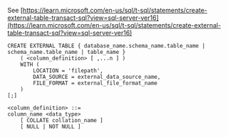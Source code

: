 See [https://learn.microsoft.com/en-us/sql/t-sql/statements/create-external-table-transact-sql?view=sql-server-ver16](https://learn.microsoft.com/en-us/sql/t-sql/statements/create-external-table-transact-sql?view=sql-server-ver16)
```
CREATE EXTERNAL TABLE { database_name.schema_name.table_name | schema_name.table_name | table_name }
    ( <column_definition> [ ,...n ] )
    WITH (
        LOCATION = 'filepath',
        DATA_SOURCE = external_data_source_name,
        FILE_FORMAT = external_file_format_name
    )
[;]

<column_definition> ::=
column_name <data_type>
    [ COLLATE collation_name ]
    [ NULL | NOT NULL ]
```
